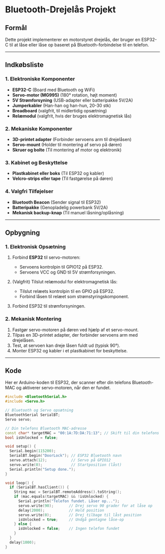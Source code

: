 # Bluetooth-Drejelås Projekt  

## **Formål**  
Dette projekt implementerer en motorstyret drejelås, der bruger en ESP32-C til at låse eller låse op baseret på Bluetooth-forbindelse til en telefon.  

---

## **Indkøbsliste**  

### **1. Elektroniske Komponenter**  
- **ESP32-C** (Board med Bluetooth og WiFi)  
- **Servo-motor (MG995)** (180° rotation, højt moment)  
- **5V Strømforsyning** (USB-adapter eller batteripakke 5V/2A)  
- **Jumperkabler** (Han-han og han-hun, 20-30 stk)  
- **Breadboard** (valgfrit, til midlertidig opsætning)  
- **Relæmodul** (valgfrit, hvis der bruges elektromagnetisk lås)  

### **2. Mekaniske Komponenter**  
- **3D-printet adapter** (Forbinder servoens arm til drejelåsen)  
- **Servo-mount** (Holder til montering af servo på døren)  
- **Skruer og bolte** (Til montering af motor og elektronik)  

### **3. Kabinet og Beskyttelse**  
- **Plastkabinet eller boks** (Til ESP32 og kabler)  
- **Velcro-strips eller tape** (Til fastgørelse på døren)  

### **4. Valgfri Tilføjelser**  
- **Bluetooth Beacon** (Sender signal til ESP32)  
- **Batteripakke** (Genopladelig powerbank 5V/2A)  
- **Mekanisk backup-knap** (Til manuel låsning/oplåsning)  

---

## **Opbygning**  

### **1. Elektronisk Opsætning**  
1. Forbind **ESP32** til servo-motoren:  
   - Servoens kontrolpin til GPIO12 på ESP32.  
   - Servoens VCC og GND til 5V strømforsyningen.  

2. (Valgfrit) Tilslut relæmodul for elektromagnetisk lås:  
   - Tilslut relæets kontrolpin til en GPIO på ESP32.  
   - Forbind låsen til relæet som strømstyringskomponent.  

3. Forbind ESP32 til strømforsyningen.  

### **2. Mekanisk Montering**  
1. Fastgør servo-motoren på døren ved hjælp af et servo-mount.  
2. Tilpas en 3D-printet adapter, der forbinder servoens arm med drejelåsen.  
3. Test, at servoen kan dreje låsen fuldt ud (typisk 90°).  
4. Monter ESP32 og kabler i et plastkabinet for beskyttelse.  

---

## **Kode**  

Her er Arduino-koden til ESP32, der scanner efter din telefons Bluetooth-MAC og aktiverer servo-motoren, når den er fundet.

```cpp
#include <BluetoothSerial.h>
#include <Servo.h>

// Bluetooth og Servo opsætning
BluetoothSerial SerialBT;
Servo servo;

// Din telefons Bluetooth MAC-adresse
const char* targetMAC = "00:1A:7D:DA:71:13"; // Skift til din telefons MAC
bool isUnlocked = false;

void setup() {
  Serial.begin(115200);
  SerialBT.begin("DoorLock"); // ESP32 Bluetooth navn
  servo.attach(12);           // Servo på GPIO12
  servo.write(0);             // Startposition (låst)
  Serial.println("Setup done.");
}

void loop() {
  if (SerialBT.hasClient()) {
    String mac = SerialBT.remoteAddress().toString();
    if (mac.equals(targetMAC) && !isUnlocked) {
      Serial.println("Telefon fundet. Låser op...");
      servo.write(90);       // Drej servo 90 grader for at låse op
      delay(2000);           // Hold position
      servo.write(0);        // Drej tilbage til låst position
      isUnlocked = true;     // Undgå gentagne låse-op
    } else {
      isUnlocked = false;    // Ingen telefon fundet
    }
  }
  delay(1000);
}